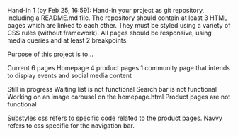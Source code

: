 Hand-in 1 (by Feb 25, 16:59): Hand-in your project as git repository, including a README.md file. The repository should contain at least 3 HTML pages which are linked to each other. They must be styled using a variety of CSS rules (without framework). All pages should be responsive, using media queries and at least 2 breakpoints.

Purpose of this project is to...


Current
6 pages
Homepage
4 product pages
1 community page that intends to display events and social media content


Still in progress
Waiting list is not functional
Search bar is not functional
Working on an image carousel on the homepage.html
Product pages are not functional


Substyles css refers to specific code related to the product pages.
Navvy refers to css specific for the navigation bar.